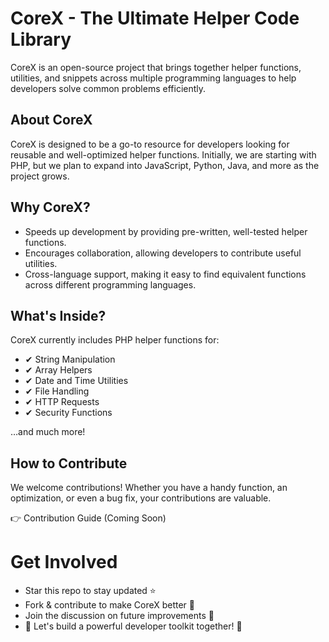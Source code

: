 # CoreX - The Ultimate Helper Code Library
CoreX is an open-source project that brings together helper functions, utilities, and snippets across multiple programming languages to help developers solve common problems efficiently.

## About CoreX
CoreX is designed to be a go-to resource for developers looking for reusable and well-optimized helper functions. Initially, we are starting with PHP, but we plan to expand into JavaScript, Python, Java, and more as the project grows.

## Why CoreX?
* Speeds up development by providing pre-written, well-tested helper functions.
* Encourages collaboration, allowing developers to contribute useful utilities.
* Cross-language support, making it easy to find equivalent functions across different programming languages.

## What's Inside?
CoreX currently includes PHP helper functions for:
- ✔ String Manipulation
- ✔ Array Helpers
- ✔ Date and Time Utilities
- ✔ File Handling
- ✔ HTTP Requests
- ✔ Security Functions

…and much more!

## How to Contribute
We welcome contributions! Whether you have a handy function, an optimization, or even a bug fix, your contributions are valuable.

👉 Contribution Guide (Coming Soon)

# Get Involved
- Star this repo to stay updated ⭐
- Fork & contribute to make CoreX better 🔧
- Join the discussion on future improvements 💬
- 📢 Let's build a powerful developer toolkit together! 🚀